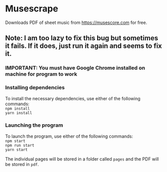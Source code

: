 # Musescrape
Downloads PDF of sheet music from https://musescore.com for free.

## Note: I am too lazy to fix this bug but sometimes it fails. If it does, just run it again and seems to fix it.

### IMPORTANT: You must have Google Chrome installed on machine for program to work

### Installing dependencies
To install the necessary dependencies, use either of the following commands:\
`npm install`\
`yarn install`

### Launching the program
To launch the program, use either of the following commands:\
`npm start`\
`npm run start`\
`yarn start`

The individual pages will be stored in a folder called `pages` and the PDF will be stored in `pdf`.

